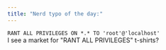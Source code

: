 ```yaml
---
title: "Nerd typo of the day:"
---
```


<p><code>RANT ALL PRIVILEGES ON *.* TO 'root'@'localhost'</code>
<br/>
I see a market for "RANT ALL PRIVILEGES" t-shirts?</p>
